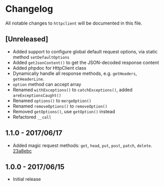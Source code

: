 # Changelog

All notable changes to `httpclient` will be documented in this file.

## [Unreleased]

- Added support to configure global default request options, via static method `setDefaultOptions`
- Added `getJsonContent()` to get the JSON-decoded response content
- Added phpdoc for HttpClient class
- Dynamically handle all response methods, e.g. `getHeaders`, `getHeaderLine`.
- `option` method can accept array
- Renamed `withExceptions()` to `catchExceptions()`, added `areExceptionsCaught()`
- Renamed `options()` to `mergeOption()`
- Renamed `removeOptions()` to `removeOption()`
- Removed `getOptions()`, use `getOption()` instead
- Refactored `__call`

## 1.1.0 - 2017/06/17

- Added magic request methods: `get`, `head`, `put`, `post`, `patch`, `delete`. [23a8ebc](https://github.com/ElfSundae/httpclient/commit/23a8ebc3eae9dc10d4590764c6ef629327f86780)

## 1.0.0 - 2017/06/15

- Initial release
